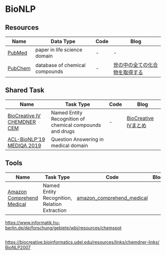 # BioNLP


## Resources
| Name | Data Type | Code | Blog |
----|----|----|----
| [PubMed](https://www.ncbi.nlm.nih.gov/pubmed/) | paper in life science domain | - | - |
| [PubChem](https://pubchem.ncbi.nlm.nih.gov/) | database of chemical compounds | - | [世の中の全ての化合物を取得する](http://blog.roy29fuku.com/natural-language-processing/paper-analysis/get-all-of-the-substances/) |

## Shared Task
| Name | Task Type | Code | Blog |
----|----|----|----
| [BioCreative IV CHEMDNER CEM](https://biocreative.bioinformatics.udel.edu/tasks/biocreative-iv/chemdner/) | Named Entity Recognition of chemical compounds and drugs | - | [BioCreative IVまとめ](http://blog.roy29fuku.com/natural-language-processing/biocreative-iv/#Track_2-_CHEMDNER_Task_Chemical_compound_and_drug_name_recognition_task) |
| [ACL-BioNLP'19 MEDIQA 2019](https://sites.google.com/view/mediqa2019) | Question Answering in medical domain |  |  |

## Tools
| Name | Task Type | Code | Blog |
----|----|----|----
| [Amazon Comprehend Medical](https://aws.amazon.com/jp/comprehend/) | Named Entity Recognition, Relation Extraction | [amazon_comprehend_medical](https://github.com/roy29fuku/BioNLP/tree/master/amazon_comprehend_medical) |  |

https://www.informatik.hu-berlin.de/de/forschung/gebiete/wbi/resources/chemspot


## 
https://biocreative.bioinformatics.udel.edu/resources/links/chemdner-links/
[BioNLP2007](http://compbio.ucdenver.edu/BioNLP2007/index.shtml)
